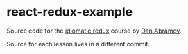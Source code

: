 # react-redux-example

Source code for the [idiomatic redux](https://egghead.io/courses/building-react-applications-with-idiomatic-redux) course by [Dan Abramov](https://github.com/gaearon).

Source for each lesson lives in a different commit.

